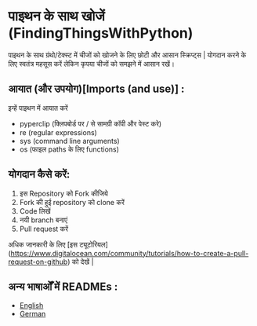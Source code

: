 # पाइथन के साथ खोजें (FindingThingsWithPython)
पाइथन के साथ ग्रंथो/टेक्स्ट में चीजों को खोजने के लिए छोटी और आसान स्क्रिप्ट्स |
योगदान करने के लिए स्वतंत्र महसूस करें लेकिन कृपया चीजों को समझने में आसान रखें।

## आयात (और उपयोग)[Imports (and use)] :
इन्हें पाइथन  में आयात करें
- pyperclip (क्लिपबोर्ड पर / से सामग्री कॉपी और पेस्ट करे)
- re (regular expressions)
- sys (command line arguments)
- os (फाइल  paths के लिए  functions)

## योगदान कैसे करें:
1. इस Repository को Fork कीजिये 
2. Fork की हुई  repository को  clone करें 
3. Code लिखें 
4. नयी   branch बनाएं
5. Pull request करें 

अधिक जानकारी के लिए [इस ट्यूटोरियल] (https://www.digitalocean.com/community/tutorials/how-to-create-a-pull-request-on-github) को  देखें |

## अन्य भाषाओँ में  READMEs :
- [English](README.md)
- [German](README_de.md)


